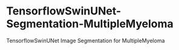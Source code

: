 # TensorflowSwinUNet-Segmentation-MultipleMyeloma
TensorflowSwinUNet Image Segmentation for MultipleMyeloma
